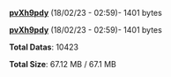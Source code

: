 [**pvXh9pdy**](/data/pvXh9pdy.txt) (18/02/23 - 02:59)- 1401 bytes

[**pvXh9pdy**](/data/pvXh9pdy.txt) (18/02/23 - 02:59)- 1401 bytes

**Total Datas**: 10423

**Total Size**: 67.12 MB / 67.1 MB
